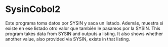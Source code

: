 # SysinCobol2
Este programa toma datos por SYSIN y saca un listado. Además, muestra si existe en ese listado otro valor que también le pasamos por la SYSIN. This program takes data from SYSIN and outputs a listing. It also shows whether another value, also provided via SYSIN, exists in that listing.
